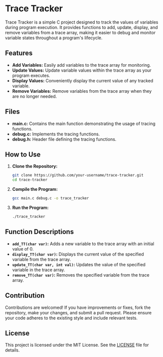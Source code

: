 # Trace Tracker

Trace Tracker is a simple C project designed to track the values of variables during program execution. It provides functions to add, update, display, and remove variables from a trace array, making it easier to debug and monitor variable states throughout a program's lifecycle.

## Features

- **Add Variables:** Easily add variables to the trace array for monitoring.
- **Update Values:** Update variable values within the trace array as your program executes.
- **Display Values:** Conveniently display the current value of any tracked variable.
- **Remove Variables:** Remove variables from the trace array when they are no longer needed.

## Files

- **main.c:** Contains the main function demonstrating the usage of tracing functions.
- **debug.c:** Implements the tracing functions.
- **debug.h:** Header file defining the tracing functions.

## How to Use

1. **Clone the Repository:**
    ```bash
    git clone https://github.com/your-username/trace-tracker.git
    cd trace-tracker
    ```

2. **Compile the Program:**
    ```bash
    gcc main.c debug.c -o trace_tracker
    ```

3. **Run the Program:**
    ```bash
    ./trace_tracker
    ```

## Function Descriptions

- **`add_TT(char var)`:** Adds a new variable to the trace array with an initial value of 0.
- **`display_TT(char var)`:** Displays the current value of the specified variable from the trace array.
- **`update_TT(char var, int val)`:** Updates the value of the specified variable in the trace array.
- **`remove_TT(char var)`:** Removes the specified variable from the trace array.

## Contribution

Contributions are welcomed! If you have improvements or fixes, fork the repository, make your changes, and submit a pull request. Please ensure your code adheres to the existing style and include relevant tests.

## License

This project is licensed under the MIT License. See the [LICENSE](LICENSE) file for details.
